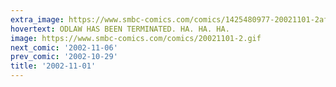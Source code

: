 ```yaml
---
extra_image: https://www.smbc-comics.com/comics/1425480977-20021101-2after.png
hovertext: ODLAW HAS BEEN TERMINATED. HA. HA. HA.
image: https://www.smbc-comics.com/comics/20021101-2.gif
next_comic: '2002-11-06'
prev_comic: '2002-10-29'
title: '2002-11-01'
---
```


